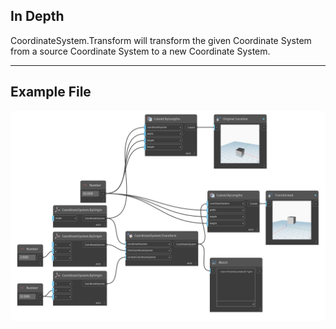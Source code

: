 ## In Depth
CoordinateSystem.Transform will transform the given Coordinate System from a source Coordinate System to a new Coordinate System.
___
## Example File

![CoordinateSystem.Transform](./Autodesk.DesignScript.Geometry.CoordinateSystem.Transform(CS,%20fromCS,%20contextCS)_img.png)